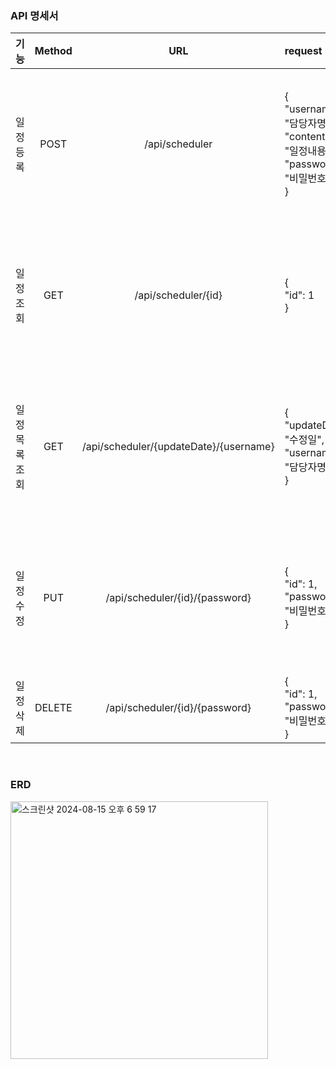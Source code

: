 
### API 명세서

| 기능 | Method | URL | request |response|
|:---:|:---:|:---:|:---|:---|
| 일정 등록 | POST | /api/scheduler  | {<br>"username": "담당자명", <br>"contents": "일정내용", <br>"password": "비밀번호"<br>} |{<br>"id": 1,<br>"username": "담당자명",<br>"contents": "일정내용",<br>"createDate": "작성일",<br>"updateDate": "수정일"<br>}|
| 일정 조회 | GET  | /api/scheduler/{id}| {<br>"id": 1<br>} |{<br>"id": 1,<br>"username": "담당자명",<br>"contents": "일정내용",<br>"createDate": "작성일",<br>"updateDate": "수정일"<br>}|
| 일정 목록 조회 | GET  | /api/scheduler/{updateDate}/{username} | {<br>"updateDate": "수정일",<br>"username": "담당자명"<br>} |[{<br>"id": 1,<br>"username": "담당자명",<br>"contents": "일정내용",<br>"createDate": "작성일",<br>"updateDate": "수정일"<br>}]|
| 일정 수정 | PUT  | /api/scheduler/{id}/{password}| {<br>"id": 1,<br>"password": "비밀번호"<br>}|{<br>"id": 1,<br>"username": "담당자명",<br>"contents": "일정내용",<br>"createDate": "작성일",<br>"updateDate": "수정일"<br>}|
| 일정 삭제 | DELETE | /api/scheduler/{id}/{password}| {<br>"id": 1,<br>"password": "비밀번호"<br>} | id + " 번의 일정이 삭제되었습니다."|

<br>

### ERD

<img width="412" alt="스크린샷 2024-08-15 오후 6 59 17" src="https://github.com/user-attachments/assets/f78f2b88-74f6-446b-9198-dda7a12a5938">
